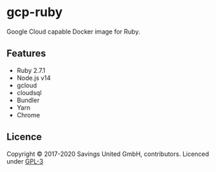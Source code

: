 # gcp-ruby
Google Cloud capable Docker image for Ruby.

## Features

- Ruby 2.7.1
- Node.js v14
- gcloud
- cloudsql
- Bundler
- Yarn
- Chrome

## Licence

Copyright © 2017-2020 Savings United GmbH, contributors. Licenced under [GPL-3](https://github.com/pcvg/gcp-ruby/blob/master/LICENSE)
